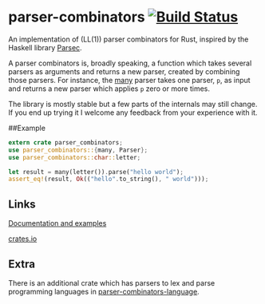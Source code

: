 # parser-combinators [![Build Status](https://travis-ci.org/Marwes/parser-combinators.svg?branch=master)](https://travis-ci.org/Marwes/parser-combinators)

An implementation of (LL(1)) parser combinators for Rust, inspired by the Haskell library [Parsec](https://hackage.haskell.org/package/parsec).

A parser combinators is, broadly speaking, a function which takes several parsers as arguments and returns a new parser, created by combining those parsers. For instance, the [many](https://marwes.github.io/parser-combinators/parser_combinators/fn.many.html) parser takes one parser, `p`, as input and returns a new parser which applies `p` zero or more times.

The library is mostly stable but a few parts of the internals may still change. If you end up trying it I welcome any feedback from your experience with it.

##Example

```rust
extern crate parser_combinators;
use parser_combinators::{many, Parser};
use parser_combinators::char::letter;

let result = many(letter()).parse("hello world");
assert_eq!(result, Ok(("hello".to_string(), " world")));
```

## Links

[Documentation and examples](https://marwes.github.io/parser-combinators/parser_combinators/index.html)

[crates.io](https://crates.io/crates/parser-combinators)

## Extra

There is an additional crate which has parsers to lex and parse programming languages in [parser-combinators-language](https://github.com/Marwes/parser-combinators-language).
